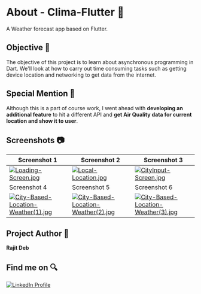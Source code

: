 # About - Clima-Flutter 🌟
A Weather forecast app based on Flutter.

## Objective 🎯
The objective of this project is to learn about asynchronous programming in Dart. We'll look at how to carry out time consuming tasks such as getting device location and networking to get data from the internet.

## Special Mention 🎤
Although this is a part of course work, I went ahead with **developing an additional feature** to hit a different API and **get Air Quality data for current location and show it to user**.

## Screenshots 📷
| Screenshot 1 | Screenshot 2 | Screenshot 3 |
| ------------ | ------------ | ------------ |
| [![Loading-Screen.jpg](https://i.postimg.cc/GhrkvtCm/1.jpg)](https://postimg.cc/c69gSsCp) | [![Local-Location.jpg](https://i.postimg.cc/vTmGd5nm/2.jpg)](https://postimg.cc/G86WF8q0) | [![CityInput-Screen.jpg](https://i.postimg.cc/W10LC5yn/3.jpg)](https://postimg.cc/BjZV1B4L) |
| Screenshot 4 | Screenshot 5 | Screenshot 6 |
| [![City-Based-Location-Weather(1).jpg](https://i.postimg.cc/L6LmF4YL/4.jpg)](https://postimg.cc/xcfwK2P1) | [![City-Based-Location-Weather(2).jpg](https://i.postimg.cc/1zcgmc80/5.jpg)](https://postimg.cc/06j5ZSdr) | [![City-Based-Location-Weather(3).jpg](https://i.postimg.cc/Y0mM9MXc/6.jpg)](https://postimg.cc/zH592ZZp) |

## Project Author 🧑
**Rajit Deb**

## Find me on 🔍
[![LinkedIn Profile](https://img.shields.io/badge/LinkedIn-0077B5?style=for-the-badge&logo=linkedin&logoColor=white)](https://www.linkedin.com/in/imrajit/)
